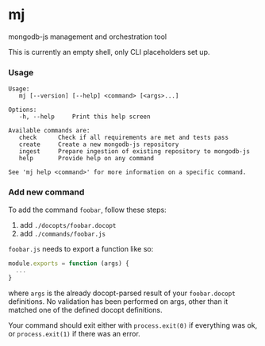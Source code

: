 # mj
mongodb-js management and orchestration tool

This is currently an empty shell, only CLI placeholders set up. 

### Usage

```
Usage:
   mj [--version] [--help] <command> [<args>...]

Options:
   -h, --help     Print this help screen

Available commands are:
   check      Check if all requirements are met and tests pass
   create     Create a new mongodb-js repository
   ingest     Prepare ingestion of existing repository to mongodb-js
   help       Provide help on any command

See 'mj help <command>' for more information on a specific command.
```


### Add new command

To add the command `foobar`, follow these steps:

1. add `./docopts/foobar.docopt`
2. add `./commands/foobar.js`

`foobar.js` needs to export a function like so: 

```js
module.exports = function (args) {
  ...
}
```

where `args` is the already docopt-parsed result of your `foobar.docopt` definitions. No validation has been performed on args, other than it matched one of the defined docopt definitions.

Your command should exit either with `process.exit(0)` if everything was ok, or `process.exit(1)` if there was an error. 

